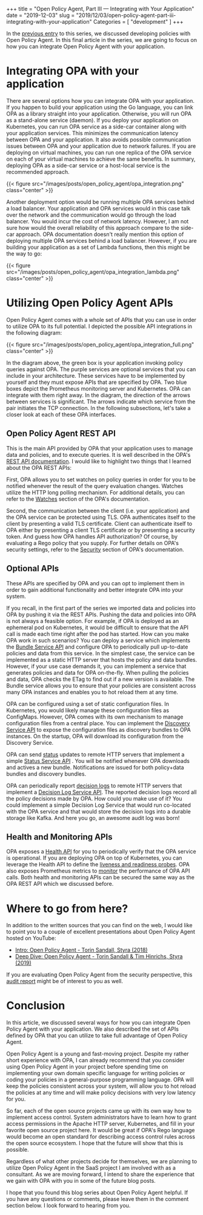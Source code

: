 +++
title = "Open Policy Agent, Part III — Integrating with Your Application"
date = "2019-12-03"
slug = "2019/12/03/open-policy-agent-part-iii-integrating-with-your-application"
Categories = [ "development" ]
+++

In the [previous entry](/blog/2019/10/27/open-policy-agent-part-ii-developing-policies/) to this series, we discussed developing policies with Open Policy Agent. In this final article in the series, we are going to focus on how you can integrate Open Policy Agent with your application.

<!--more-->

# Integrating OPA with your application

There are several options how you can integrate OPA with your application. If you happen to build your application using the Go language, you can link OPA as a library straight into your application. Otherwise, you will run OPA as a stand-alone service (daemon). If you deploy your application on Kubernetes, you can run OPA service as a side-car container along with your application services. This minimizes the communication latency between OPA and your application. It also avoids possible communication issues between OPA and your application due to network failures. If you are deploying on virtual machines, you can run one replica of the OPA service on each of your virtual machines to achieve the same benefits. In summary, deploying OPA as a side-car service or a host-local service is the recommended approach.

{{< figure src="/images/posts/open_policy_agent/opa_integration.png" class="center" >}}

Another deployment option would be running multiple OPA services behind a load balancer. Your application and OPA services would in this case talk over the network and the communication would go through the load balancer. You would incur the cost of network latency. However, I am not sure how would the overall reliability of this approach compare to the side-car approach. OPA documentation doesn't really mention this option of deploying multiple OPA services behind a load balancer. However, if you are building your application as a set of Lambda functions, then this might be the way to go:

{{< figure src="/images/posts/open_policy_agent/opa_integration_lambda.png" class="center" >}}

# Utilizing Open Policy Agent APIs

Open Policy Agent comes with a whole set of APIs that you can use in order to utilize OPA to its full potential. I depicted the possible API integrations in the following diagram:

{{< figure src="/images/posts/open_policy_agent/opa_integration_full.png" class="center" >}}

In the diagram above, the green box is your application invoking policy queries against OPA. The purple services are optional services that you can include in your architecture. These services have to be implemented by yourself and they must expose APIs that are specified by OPA. Two blue boxes depict the Prometheus monitoring server and Kubernetes. OPA can integrate with them right away. In the diagram, the direction of the arrows between services is significant. The arrows indicate which service from the pair initiates the TCP connection. In the following subsections, let's take a closer look at each of these OPA interfaces.

## Open Policy Agent REST API

This is the main API provided by OPA that your application uses to manage data and policies, and to execute queries. It is well described in the OPA's [REST API documentation](https://www.openpolicyagent.org/docs/latest/rest-api/). I would like to highlight two things that I learned about the OPA REST APIs:

First, OPA allows you to set watches on policy queries in order for you to be notified whenever the result of the query evaluation changes. Watches utilize the HTTP long polling mechanism. For additional details, you can refer to the [Watches](https://www.openpolicyagent.org/docs/latest/rest-api/#watches) section of the OPA's documentation.

Second, the communication between the client (i.e. your application) and the OPA service can be protected using TLS. OPA authenticates itself to the client by presenting a valid TLS certificate. Client can authenticate itself to OPA either by presenting a client TLS certificate or by presenting a security token. And guess how OPA handles API authorization? Of course, by evaluating a Rego policy that you supply. For further details on OPA's security settings, refer to the [Security](https://www.openpolicyagent.org/docs/latest/security/) section of OPA's documentation.

## Optional APIs

These APIs are specified by OPA  and you can opt to implement them in order to gain additional functionality and better integrate OPA into your system.

If you recall, in the first part of the series we imported data and policies into OPA by pushing it via the REST APIs. Pushing the data and policies into OPA is not always a feasible option. For example, if OPA is deployed as an ephemeral pod on Kubernetes, it would be difficult to ensure that the API call is made each time right after the pod has started.  How can you make OPA work in such scenarios? You can deploy a service which implements the [Bundle Service API](https://www.openpolicyagent.org/docs/latest/bundles/#bundle-service-api) and configure OPA to periodically pull up-to-date policies and data from this service. In the simplest case, the service can be implemented as a static HTTP server that hosts the policy and data bundles. However, if your use case demands it, you can implement a service that generates policies and data for OPA on-the-fly. When pulling the policies and data, OPA checks the ETag to find out if a new version is available. The Bundle service allows you to ensure that your policies are consistent across many OPA instances and enables you to hot reload them at any time.

OPA can be configured using a set of static configuration files. In Kubernetes, you would likely manage these configuration files as ConfigMaps. However, OPA comes with its own mechanism to manage configuration files from a central place. You can implement the [Discovery Service API](https://www.openpolicyagent.org/docs/latest/discovery/) to expose the configuration files as discovery bundles to OPA instances. On the startup, OPA will download its configuration from the Discovery Service.

OPA can send [status](https://www.openpolicyagent.org/docs/latest/status/) updates to remote HTTP servers that implement a simple [Status Service API](https://www.openpolicyagent.org/docs/latest/status/#status-service-api) . You will be notified whenever OPA downloads and actives a new bundle. Notifications are issued for both policy+data bundles and discovery bundles.

OPA can periodically report [decision logs](https://www.openpolicyagent.org/docs/latest/decision-logs/) to remote HTTP servers that implement a [Decision Log Service API](https://www.openpolicyagent.org/docs/latest/decision-logs/#decision-log-service-api). The reported decision logs record all the policy decisions made by OPA. How could you make use of it? You could implement a simple Decision Log Service that would run co-located with the OPA service and that would store the decision logs into a durable storage like Kafka. And here you go, an awesome audit log was born!

## Health and Monitoring APIs

OPA exposes a [Health API](https://www.openpolicyagent.org/docs/latest/rest-api/#health-api) for you to periodically verify that the OPA service is operational. If you are deploying OPA on top of Kubernetes,  you can leverage the Health API to define the [liveness and readiness probes](https://www.openpolicyagent.org/docs/latest/deployments/#readiness-and-liveness-probes). OPA also exposes Prometheus metrics to [monitor](https://www.openpolicyagent.org/docs/latest/monitoring/) the performance of OPA API calls. Both health and monitoring APIs can be secured the same way as the OPA REST API which we discussed before.

# Where to go from here?

In addition to the written sources that you can find on the web, I would like to point you to a couple of excellent presentations about Open Policy Agent hosted on YouTube:

* [Intro: Open Policy Agent - Torin Sandall, Styra (2018)](https://www.youtube.com/watch?v=CDDsjMOtJ-c)
* [Deep Dive: Open Policy Agent - Torin Sandall & Tim Hinrichs, Styra (2019)](https://www.youtube.com/watch?v=n94_FNhuzy4)

If you are evaluating Open Policy Agent from the security perspective, this [audit report](https://github.com/open-policy-agent/opa/blob/master/SECURITY_AUDIT.pdf) might be of interest to you as well.

# Conclusion

In this article, we discussed several ways for how you can integrate Open Policy Agent with your application. We also described the set of APIs defined by OPA that you can utilize to take full advantage of Open Policy Agent.

Open Policy Agent is a young and fast-moving project. Despite my rather short experience with OPA, I can already recommend that you consider using Open Policy Agent in your project before spending time on implementing your own domain specific language for writing policies or coding your policies in a general-purpose programming language. OPA will keep the policies consistent across your system, will allow you to hot reload the policies at any time and will make policy decisions with very low latency for you.

So far, each of the open source projects came up with its own way how to implement access control. System administrators have to learn how to grant access permissions in the Apache HTTP server, Kubernetes, and fill in your favorite open source project here. It would be great if OPA's Rego language would become an open standard for describing access control rules across the open source ecosystem. I hope that the future will show that this is possible.

Regardless of what other projects decide for themselves, we are planning to utilize Open Policy Agent in the SaaS project I am involved with as a consultant. As we are moving forward,  I intend to share the experience that we gain with OPA with you in some of the future blog posts.

I hope that you found this blog series about Open Policy Agent helpful. If you have any questions or comments, please leave them in the comment section below. I look forward to hearing from you.

